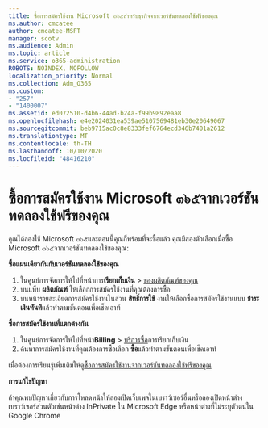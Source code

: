 ```yaml
---
title: ซื้อการสมัครใช้งาน Microsoft ๓๖๕สำหรับธุรกิจจากเวอร์ชันทดลองใช้ฟรีของคุณ
ms.author: cmcatee
author: cmcatee-MSFT
manager: scotv
ms.audience: Admin
ms.topic: article
ms.service: o365-administration
ROBOTS: NOINDEX, NOFOLLOW
localization_priority: Normal
ms.collection: Adm_O365
ms.custom:
- "257"
- "1400007"
ms.assetid: ed072510-d4b6-44ad-b24a-f99b9892eaa8
ms.openlocfilehash: e4e2024031ea539ae5107569481eb30e20649067
ms.sourcegitcommit: beb9715ac0c8e8333fef6764ecd346b7401a2612
ms.translationtype: MT
ms.contentlocale: th-TH
ms.lasthandoff: 10/10/2020
ms.locfileid: "48416210"
---
```

# <a name="buy-a-subscription-to-microsoft-365-from-your-free-trial"></a>ซื้อการสมัครใช้งาน Microsoft ๓๖๕จากเวอร์ชันทดลองใช้ฟรีของคุณ

คุณได้ลองใช้ Microsoft ๓๖๕และตอนนี้คุณก็พร้อมที่จะซื้อแล้ว คุณมีสองตัวเลือกเมื่อซื้อ Microsoft ๓๖๕จากเวอร์ชันทดลองใช้ของคุณ:
  
 **ซื้อแผนเดียวกันกับเวอร์ชันทดลองใช้ของคุณ**
  
1. ในศูนย์การจัดการให้ไปที่หน้าการ**เรียกเก็บเงิน** \> [ของผลิตภัณฑ์ของคุณ](https://go.microsoft.com/fwlink/p/?linkid=842054)
2. บนแท็บ **ผลิตภัณฑ์** ให้เลือกการสมัครใช้งานที่คุณต้องการซื้อ
3. บนหน้ารายละเอียดการสมัครใช้งานในส่วน **สิทธิ์การใช้** งานให้เลือกซื้อการสมัครใช้งานแบบ **ชำระเงินทันที**แล้วทำตามขั้นตอนเพื่อเช็คเอาท์
 
**ซื้อการสมัครใช้งานที่แตกต่างกัน**
  
1. ในศูนย์การจัดการให้ไปที่หน้า**Billing** \> [บริการซื้อ](https://go.microsoft.com/fwlink/p/?linkid=868433)การเรียกเก็บเงิน
2. ค้นหาการสมัครใช้งานที่คุณต้องการซื้อเลือก **ซื้อ**แล้วทำตามขั้นตอนเพื่อเช็คเอาท์

เมื่อต้องการเรียนรู้เพิ่มเติมให้ดู[ซื้อการสมัครใช้งานจากเวอร์ชันทดลองใช้ฟรีของคุณ](https://docs.microsoft.com/microsoft-365/commerce/try-or-buy-microsoft-365#buy-a-subscription-from-your-free-trial)

**การแก้ไขปัญหา**

ถ้าคุณพบปัญหาเกี่ยวกับการโหลดหน้าให้ลองเปิดเว็บเพจในเบราว์เซอร์อื่นหรือลองเปิดหน้าต่างเบราว์เซอร์ส่วนตัวเช่นหน้าต่าง InPrivate ใน Microsoft Edge หรือหน้าต่างที่ไม่ระบุตัวตนใน Google Chrome
